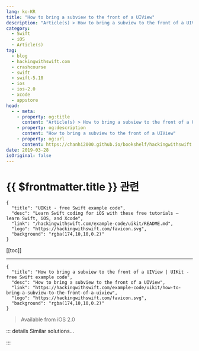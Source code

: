 ```yaml
---
lang: ko-KR
title: "How to bring a subview to the front of a UIView"
description: "Article(s) > How to bring a subview to the front of a UIView"
category:
  - Swift
  - iOS
  - Article(s)
tag: 
  - blog
  - hackingwithswift.com
  - crashcourse
  - swift
  - swift-5.10
  - ios
  - ios-2.0
  - xcode
  - appstore
head:
  - - meta:
    - property: og:title
      content: "Article(s) > How to bring a subview to the front of a UIView"
    - property: og:description
      content: "How to bring a subview to the front of a UIView"
    - property: og:url
      content: https://chanhi2000.github.io/bookshelf/hackingwithswift.com/example-code/uikit/how-to-bring-a-subview-to-the-front-of-a-uiview.html
date: 2019-03-28
isOriginal: false
---
```


# {{ $frontmatter.title }} 관련

```component VPCard
{
  "title": "UIKit - free Swift example code",
  "desc": "Learn Swift coding for iOS with these free tutorials – learn Swift, iOS, and Xcode",
  "link": "/hackingwithswift.com/example-code/uikit/README.md",
  "logo": "https://hackingwithswift.com/favicon.svg",
  "background": "rgba(174,10,10,0.2)"
}
```

[[toc]]

---

```component VPCard
{
  "title": "How to bring a subview to the front of a UIView | UIKit - free Swift example code",
  "desc": "How to bring a subview to the front of a UIView",
  "link": "https://hackingwithswift.com/example-code/uikit/how-to-bring-a-subview-to-the-front-of-a-uiview",
  "logo": "https://hackingwithswift.com/favicon.svg",
  "background": "rgba(174,10,10,0.2)"
}
```

> Available from iOS 2.0

<!-- TODO: 작성 -->

<!--
UIKit draws views back to front, which means that views higher up the stack are drawn on top of those lower down. If you want to bring a subview to the front, there's a method just for you: `bringSubviewToFront()`. Here's an example:

```swift
parentView.bringSubviewToFront(childView)
```

This method can also be used to bring any subview to the front, even if you're not sure where it is:

```swift
childView.superview?.bringSubviewToFront(childView)
```

-->

::: details Similar solutions…

<!--
/example-code/uikit/how-to-find-a-uiview-subview-using-viewwithtag">How to find a UIView subview using viewWithTag() 
/example-code/games/how-to-make-one-sprite-draw-in-front-of-another-using-zposition">How to make one sprite draw in front of another using zPosition 
/example-code/uikit/how-to-mask-one-uiview-using-another-uiview">How to mask one UIView using another UIView 
/example-code/uikit/how-to-flip-a-uiview-with-a-3d-effect-transitionwith">How to flip a UIView with a 3D effect: transition(with:) 
/quick-start/swiftui/how-to-wrap-a-custom-uiview-for-swiftui">How to wrap a custom UIView for SwiftUI</a>
-->

:::

